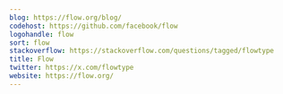 ```yaml
---
blog: https://flow.org/blog/
codehost: https://github.com/facebook/flow
logohandle: flow
sort: flow
stackoverflow: https://stackoverflow.com/questions/tagged/flowtype
title: Flow
twitter: https://x.com/flowtype
website: https://flow.org/
---
```

